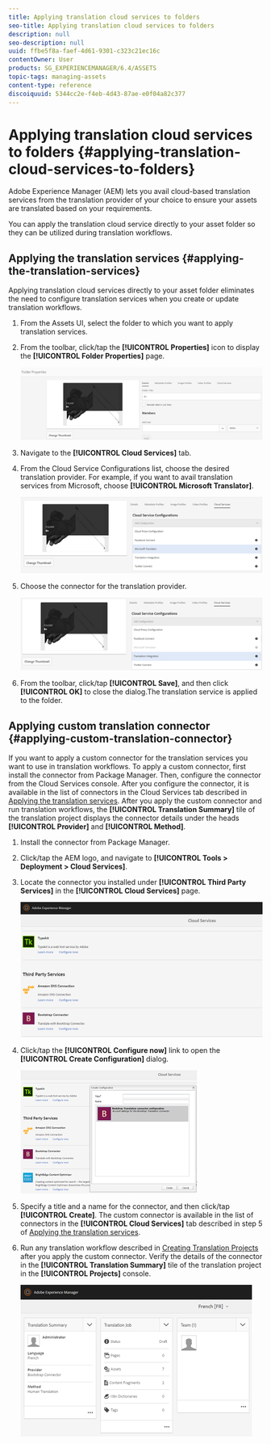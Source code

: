 ```yaml
---
title: Applying translation cloud services to folders 
seo-title: Applying translation cloud services to folders 
description: null
seo-description: null
uuid: ffbe5f8a-faef-4d61-9301-c323c21ec16c
contentOwner: User
products: SG_EXPERIENCEMANAGER/6.4/ASSETS
topic-tags: managing-assets
content-type: reference
discoiquuid: 5344cc2e-f4eb-4d43-87ae-e0f04a82c377
---
```


# Applying translation cloud services to folders {#applying-translation-cloud-services-to-folders}

Adobe Experience Manager (AEM) lets you avail cloud-based translation services from the translation provider of your choice to ensure your assets are translated based on your requirements.

You can apply the translation cloud service directly to your asset folder so they can be utilized during translation workflows.

## Applying the translation services {#applying-the-translation-services}

Applying translation cloud services directly to your asset folder eliminates the need to configure translation services when you create or update translation workflows.

1. From the Assets UI, select the folder to which you want to apply translation services.
1. From the toolbar, click/tap the **[!UICONTROL Properties]** icon to display the **[!UICONTROL Folder Properties]** page.

   ![chlimage_1-215](assets/chlimage_1-215.png)

1. Navigate to the **[!UICONTROL Cloud Services]** tab.
1. From the Cloud Service Configurations list, choose the desired translation provider. For example, if you want to avail translation services from Microsoft, choose **[!UICONTROL Microsoft Translator]**.

   ![chlimage_1-216](assets/chlimage_1-216.png)

1. Choose the connector for the translation provider.

   ![chlimage_1-217](assets/chlimage_1-217.png)

1. From the toolbar, click/tap **[!UICONTROL Save]**, and then click **[!UICONTROL OK]** to close the dialog.The translation service is applied to the folder.

## Applying custom translation connector  {#applying-custom-translation-connector}

If you want to apply a custom connector for the translation services you want to use in translation workflows. To apply a custom connector, first install the connector from Package Manager. Then, configure the connector from the Cloud Services console. After you configure the connector, it is available in the list of connectors in the Cloud Services tab described in [Applying the translation services](transition-cloud-services.md#applying-the-translation-services). After you apply the custom connector and run translation workflows, the **[!UICONTROL Translation Summary]** tile of the translation project displays the connector details under the heads **[!UICONTROL Provider]** and **[!UICONTROL Method]**.

1. Install the connector from Package Manager.
1. Click/tap the AEM logo, and navigate to **[!UICONTROL Tools > Deployment > Cloud Services]**.
1. Locate the connector you installed under **[!UICONTROL Third Party Services]** in the **[!UICONTROL Cloud Services]** page.

   ![chlimage_1-218](assets/chlimage_1-218.png)

1. Click/tap the **[!UICONTROL Configure now]** link to open the **[!UICONTROL Create Configuration]** dialog.

   ![chlimage_1-219](assets/chlimage_1-219.png)

1. Specify a title and a name for the connector, and then click/tap **[!UICONTROL Create]**. The custom connector is available in the list of connectors in the **[!UICONTROL Cloud Services]** tab described in step 5 of [Applying the translation services](#applying-the-translation-services). 
1. Run any translation workflow described in [Creating Translation Projects](translation-projects.md) after you apply the custom connector. Verify the details of the connector in the **[!UICONTROL Translation Summary]** tile of the translation project in the **[!UICONTROL Projects]** console.

   ![chlimage_1-220](assets/chlimage_1-220.png)

